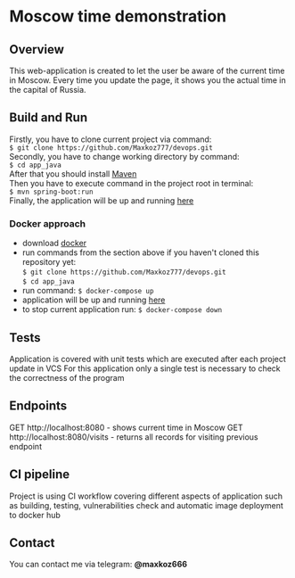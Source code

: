 # Moscow time demonstration

## Overview

This web-application is created to let the user be aware of the current time in Moscow. Every time you update the page, it shows you the actual time in the capital of Russia.

## Build and Run

Firstly, you have to clone current project via command:  
`$ git clone https://github.com/Maxkoz777/devops.git`  
Secondly, you have to change working directory by command:  
`$ cd app_java`  
After that you should install [Maven](https://maven.apache.org/install.html)  
Then you have to execute command in the project root in terminal:  
`$ mvn spring-boot:run`  
Finally, the application will be up and running [here](http://127.0.0.1:8080)

### Docker approach

* download [docker](https://www.docker.com)
* run commands from the section above if you haven't cloned this repository yet:  
  `$ git clone https://github.com/Maxkoz777/devops.git`  
  `$ cd app_java`
* run command:
  `$ docker-compose up`
* application will be up and running [here](http://127.0.0.1:8080)
* to stop current application run:
  `$ docker-compose down`

## Tests

Application is covered with unit tests which are executed after each project update in VCS
For this application only a single test is necessary to check the correctness of the program

## Endpoints

GET http://localhost:8080 - shows current time in Moscow
GET http://localhost:8080/visits - returns all records for visiting previous endpoint

## CI pipeline

Project is using CI workflow covering different aspects of application such as 
building, testing, vulnerabilities check and automatic image deployment to docker hub

## Contact

You can contact me via telegram: **@maxkoz666**
